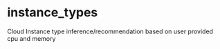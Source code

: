 # instance_types
Cloud Instance type inference/recommendation based on user provided cpu and memory
